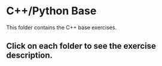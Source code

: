 # C++/Python Base

This folder contains the C++ base exercises.

## Click on each folder to see the exercise description.

